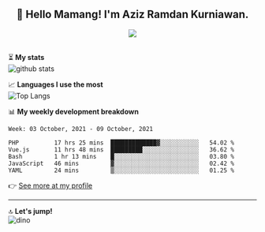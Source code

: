 <h2 align="center">👋 Hello Mamang! I'm Aziz Ramdan Kurniawan.</h2>  
<p align="center">
  <img src="https://komarev.com/ghpvc/?username=azizramdan"> <br><br>
</p>
    
⏳ **My stats**  
![github stats](https://github-readme-stats.vercel.app/api?username=azizramdan&show_icons=true&count_private=true&title_color=000&hide_border=true&hide_title=true)  

📈 **Languages I use the most**  
![Top Langs](https://github-readme-stats.vercel.app/api/top-langs/?username=azizramdan&layout=compact&langs_count=6&hide=tsql&hide_border=true&hide_title=true&exclude_repo=Futsal-Go,Futsal-Go-Admin,Sistem-Informasi-Sensus-Harian-Rawat-Inap)  

📊 **My weekly development breakdown**
<!--START_SECTION:waka-->
```text
Week: 03 October, 2021 - 09 October, 2021

PHP          17 hrs 25 mins  █████████████▓░░░░░░░░░░░   54.02 % 
Vue.js       11 hrs 48 mins  █████████░░░░░░░░░░░░░░░░   36.62 % 
Bash         1 hr 13 mins    █░░░░░░░░░░░░░░░░░░░░░░░░   03.80 % 
JavaScript   46 mins         ▓░░░░░░░░░░░░░░░░░░░░░░░░   02.42 % 
YAML         24 mins         ▒░░░░░░░░░░░░░░░░░░░░░░░░   01.25 % 
```
<!--END_SECTION:waka-->
👉 [See more at my profile](https://wakatime.com/@azizramdan)
***
🔝 **Let's jump!**  
![dino](https://raw.githubusercontent.com/azizramdan/azizramdan/master/dino.gif)  

